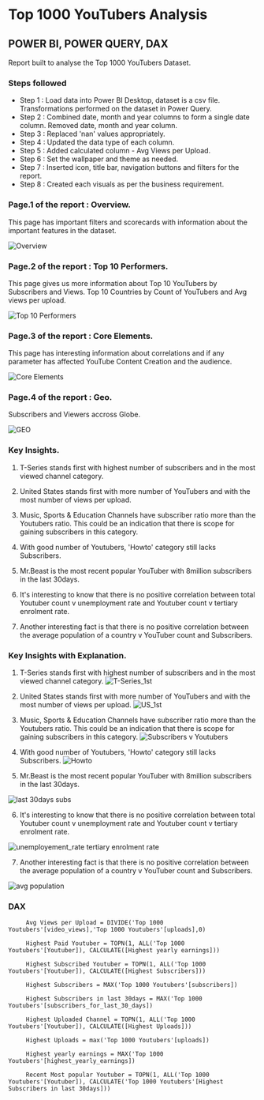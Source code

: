 
# Top 1000 YouTubers Analysis

## POWER BI, POWER QUERY, DAX

Report built to analyse the Top 1000 YouTubers Dataset. 

### Steps followed 

- Step 1 : Load data into Power BI Desktop, dataset is a csv file. Transformations performed on the dataset in Power Query.
- Step 2 : Combined date, month and year columns to form a single date column. Removed date, month and year column.
- Step 3 : Replaced 'nan' values appropriately.
- Step 4 : Updated the data type of each column.
- Step 5 : Added calculated column - Avg Views per Upload.
- Step 6 : Set the wallpaper and theme as needed.
- Step 7 : Inserted icon, title bar, navigation buttons and filters for the report. 
- Step 8 : Created each visuals as per the business requirement.

### Page.1 of the report : Overview.

This page has important filters and scorecards with information about the important features in the dataset.

![Overview](https://github.com/rashmirameshgowda/Top-1000-YouTubers/assets/153609997/b7495ba9-af8e-4288-9c47-8af992b806cb)

### Page.2 of the report : Top 10 Performers.

This page gives us more information about Top 10 YouTubers by Subscribers and Views. Top 10 Countries by Count of YouTubers and Avg views per upload.

![Top 10 Performers](https://github.com/rashmirameshgowda/Top-1000-YouTubers/assets/153609997/01d39ce8-a91b-4546-8146-254978d184fa)

### Page.3 of the report : Core Elements.

This page has interesting information about correlations and if any parameter has affected YouTube Content Creation and the audience.

![Core Elements](https://github.com/rashmirameshgowda/Top-1000-YouTubers/assets/153609997/bea1ff11-13ea-43b0-96da-3463e5b63448)

### Page.4 of the report : Geo.

Subscribers and Viewers accross Globe.

![GEO](https://github.com/rashmirameshgowda/Top-1000-YouTubers/assets/153609997/0bcaa045-afe6-43a4-8702-6d8d7281a475)

### Key Insights.

1. T-Series stands first with highest number of subscribers and in the most viewed channel category.

2. United States stands first with more number of YouTubers and with the most number of views per upload.

3. Music, Sports & Education Channels have subscriber ratio more than the Youtubers ratio. This could be an indication that there is scope for gaining subscribers in this category.

4. With good number of Youtubers, 'Howto' category still lacks Subscribers.

5. Mr.Beast is the most recent popular YouTuber with 8million subscribers in the last 30days.

6. It's interesting to know that there is no positive correlation between total Youtuber count v unemployment rate and Youtuber count v tertiary enrolment rate.

7. Another interesting fact is that there is no positive correlation between the average population of a country v YouTuber count and Subscribers.


### Key Insights with Explanation.

1. T-Series stands first with highest number of subscribers and in the most viewed channel category.
![T-Series_1st](https://github.com/rashmirameshgowda/Top-1000-YouTubers/assets/153609997/1121afc1-6349-4c30-94c0-8efcc03ecb4c)

2. United States stands first with more number of YouTubers and with the most number of views per upload.
![US_1st](https://github.com/rashmirameshgowda/Top-1000-YouTubers/assets/153609997/18b2bd20-ff8b-4226-bc1f-ab91e34dbbd3)

3. Music, Sports & Education Channels have subscriber ratio more than the Youtubers ratio. This could be an indication that there is scope for gaining subscribers in this category.
![Subscribers v Youtubers](https://github.com/rashmirameshgowda/Top-1000-YouTubers/assets/153609997/6b1e1498-3113-4b4f-bace-cdb8cab56bad)

4. With good number of Youtubers, 'Howto' category still lacks Subscribers.
![Howto](https://github.com/rashmirameshgowda/Top-1000-YouTubers/assets/153609997/712a2db4-ee10-4be4-a478-be0dbb7de5aa)

5. Mr.Beast is the most recent popular YouTuber with 8million subscribers in the last 30days.

![last 30days subs](https://github.com/rashmirameshgowda/Top-1000-YouTubers/assets/153609997/30e53bdd-036e-4394-8b73-e3ed4a49c721)

6. It's interesting to know that there is no positive correlation between total Youtuber count v unemployment rate and Youtuber count v tertiary enrolment rate.

![unemployement_rate   tertiary enrolment rate](https://github.com/rashmirameshgowda/Top-1000-YouTubers/assets/153609997/e7de90b8-df22-49be-993e-88d093177c31)

7. Another interesting fact is that there is no positive correlation between the average population of a country v YouTuber count and Subscribers.

![avg population](https://github.com/rashmirameshgowda/Top-1000-YouTubers/assets/153609997/74d86493-c4ad-4934-9bb2-43b07046e6f8)


### DAX
 
         Avg Views per Upload = DIVIDE('Top 1000 Youtubers'[video_views],'Top 1000 Youtubers'[uploads],0)

         Highest Paid Youtuber = TOPN(1, ALL('Top 1000 Youtubers'[Youtuber]), CALCULATE([Highest yearly earnings]))

         Highest Subscribed Youtuber = TOPN(1, ALL('Top 1000 Youtubers'[Youtuber]), CALCULATE([Highest Subscribers]))

         Highest Subscribers = MAX('Top 1000 Youtubers'[subscribers])

         Highest Subscribers in last 30days = MAX('Top 1000 Youtubers'[subscribers_for_last_30_days])

         Highest Uploaded Channel = TOPN(1, ALL('Top 1000 Youtubers'[Youtuber]), CALCULATE([Highest Uploads]))

         Highest Uploads = max('Top 1000 Youtubers'[uploads])

         Highest yearly earnings = MAX('Top 1000 Youtubers'[highest_yearly_earnings])

         Recent Most popular Youtuber = TOPN(1, ALL('Top 1000 Youtubers'[Youtuber]), CALCULATE('Top 1000 Youtubers'[Highest Subscribers in last 30days]))

 
